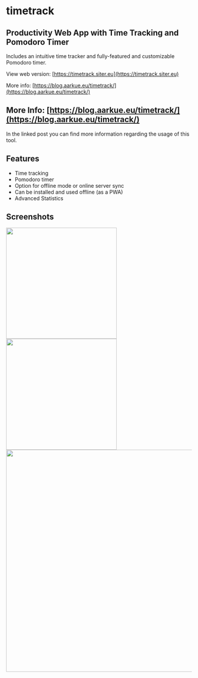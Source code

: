 # timetrack
## Productivity Web App with Time Tracking and Pomodoro Timer
Includes an intuitive time tracker and fully-featured and customizable Pomodoro timer.

View web version: [https://timetrack.siter.eu](https://timetrack.siter.eu)

More info: [https://blog.aarkue.eu/timetrack/](https://blog.aarkue.eu/timetrack/)


## More Info: [https://blog.aarkue.eu/timetrack/](https://blog.aarkue.eu/timetrack/)
In the linked post you can find more information regarding the usage of this tool.

## Features
- Time tracking
- Pomodoro timer
- Option for offline mode or online server sync
- Can be installed and used offline (as a PWA)
- Advanced Statistics

## Screenshots

<img src="https://blog.aarkue.eu/content/images/2021/07/timetrack.siter.eu_timetrack-iPhone-X-.png" width="300">

<img src="https://blog.aarkue.eu/content/images/2021/07/timetrack.siter.eu_timetrack-iPhone-X---3-.png" width="300">

<img src="https://blog.aarkue.eu/content/images/2021/07/image.png" width="600">

